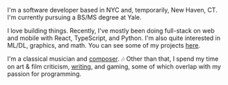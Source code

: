 I'm a software developer based in NYC and, temporarily, New Haven, CT. I'm currently pursuing a BS/MS degree at Yale.

I love building things. Recently, I've mostly been doing full-stack on web and mobile with React, TypeScript, and Python. I'm also quite interested in ML/DL, graphics, and math. You can see some of my projects [here](/projects).

I'm a classical musician and [composer](/music). 🎶 Other than that, I spend my time on art & film criticism, [writing](/writing), and gaming, some of which overlap with my passion for programming.
